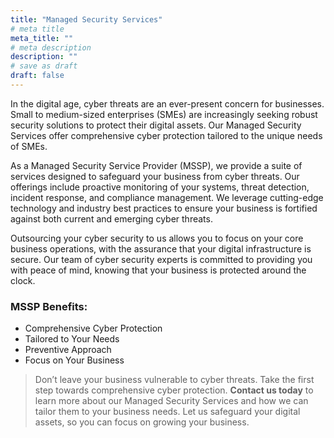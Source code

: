 ```yaml
---
title: "Managed Security Services"
# meta title
meta_title: ""
# meta description
description: ""
# save as draft
draft: false
---
```


In the digital age, cyber threats are an ever-present concern for businesses. Small to medium-sized enterprises (SMEs) are increasingly seeking robust security solutions to protect their digital assets. Our Managed Security Services offer comprehensive cyber protection tailored to the unique needs of SMEs.

As a Managed Security Service Provider (MSSP), we provide a suite of services designed to safeguard your business from cyber threats. Our offerings include proactive monitoring of your systems, threat detection, incident response, and compliance management. We leverage cutting-edge technology and industry best practices to ensure your business is fortified against both current and emerging cyber threats.

Outsourcing your cyber security to us allows you to focus on your core business operations, with the assurance that your digital infrastructure is secure. Our team of cyber security experts is committed to providing you with peace of mind, knowing that your business is protected around the clock.

### MSSP Benefits:
- Comprehensive Cyber Protection
- Tailored to Your Needs
- Preventive Approach
- Focus on Your Business

> Don’t leave your business vulnerable to cyber threats. Take the first step towards comprehensive cyber protection. **Contact us today** to learn more about our Managed Security Services and how we can tailor them to your business needs. Let us safeguard your digital assets, so you can focus on growing your business.